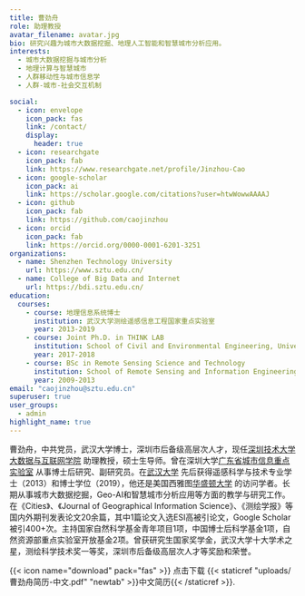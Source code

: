 ```yaml
---
title: 曹劲舟
role: 助理教授
avatar_filename: avatar.jpg
bio: 研究兴趣为城市大数据挖掘、地理人工智能和智慧城市分析应用。
interests:
  - 城市大数据挖掘与城市分析
  - 地理计算与智慧城市
  - 人群移动性与城市信息学
  - 人群-城市-社会交互机制

social:
  - icon: envelope
    icon_pack: fas
    link: /contact/
    display:
      header: true
  - icon: researchgate
    icon_pack: fab
    link: https://www.researchgate.net/profile/Jinzhou-Cao
  - icon: google-scholar
    icon_pack: ai
    link: https://scholar.google.com/citations?user=htwWowwAAAAJ
  - icon: github
    icon_pack: fab
    link: https://github.com/caojinzhou
  - icon: orcid
    icon_pack: fab
    link: https://orcid.org/0000-0001-6201-3251
organizations:
  - name: Shenzhen Technology University
    url: https://www.sztu.edu.cn/
  - name: College of Big Data and Internet
    url: https://bdi.sztu.edu.cn/
education:
  courses:
    - course: 地理信息系统博士
      institution: 武汉大学测绘遥感信息工程国家重点实验室
      year: 2013-2019
    - course: Joint Ph.D. in THINK LAB
      institution: School of Civil and Environmental Engineering, University of Washington
      year: 2017-2018
    - course: BSc in Remote Sensing Science and Technology
      institution: School of Remote Sensing and Information Engineering, Wuhan University
      year: 2009-2013
email: "caojinzhou@sztu.edu.cn"
superuser: true
user_groups:
  - admin	
highlight_name: true
---
```


曹劲舟，中共党员，武汉大学博士，深圳市后备级高层次人才，现任[深圳技术大学](https://www.sztu.edu.cn/) [大数据与互联网学院](https://bdi.sztu.edu.cn/) 助理教授，硕士生导师。曾在深圳大学[广东省城市信息重点实验室](https://geospatial.szu.edu.cn/) 从事博士后研究、副研究员。在[武汉大学](https://www.whu.edu.cn/) 先后获得遥感科学与技术专业学士（2013）和博士学位（2019），他还是美国西雅图[华盛顿大学](https://www.washington.edu/) 的访问学者。长期从事城市大数据挖掘，Geo-AI和智慧城市分析应用等方面的教学与研究工作。在《Cities》、《Journal of Geographical Information Science》、《测绘学报》等国内外期刊发表论文20余篇，其中1篇论文入选ESI高被引论文，Google Scholar被引400+次。主持国家自然科学基金青年项目1项，中国博士后科学基金1项，自然资源部重点实验室开放基金2项。曾获研究生国家奖学金，武汉大学十大学术之星，测绘科学技术奖一等奖，深圳市后备级高层次人才等奖励和荣誉。

{{< icon name="download" pack="fas" >}} 点击下载 {{< staticref "uploads/曹劲舟简历-中文.pdf" "newtab" >}}中文简历{{< /staticref >}}.



